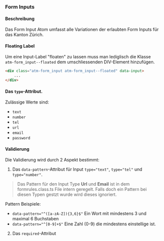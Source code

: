### Form Inputs
#### Beschreibung
Das Form Input Atom umfasst alle Variationen der erlaubten Form Inputs für das Kanton Zürich.

#### Floating Label
Um eine Input-Label "floaten" zu lassen muss man lediglisch die Klasse `atm-form_input--floated` dem umschliessenden DIV-Element hinzufügen.

```html
<div class="atm-form_input atm-form_input--floated" data-input>
	...
</div>
```

#### Das `type`-Attribut.
Zulässige Werte sind:
  - `text`
  - `number`
  - `tel`
  - `url`
  - `email`
  - `password`

#### Validierung
Die Validierung wird durch 2 Aspekt bestimmt:


1. Das `data-pattern`-Attribut für Input `type="text"`, `type="tel"` und `type="number"`. 
> Das Pattern für den Input Type **Url** und **Email** ist in dem formrules.class.ts File intern geregelt. Falls doch ein Pattern bei diesen Typen gestzt wurde wird dieses ignoriert.


Pattern Beispiele:
- `data-pattern="^([a-zA-Z]){3,6}$"` Ein Wort mit mindestens 3 und maximal 6 Buchstaben  
- `data-pattern="^[0-9]+$"` Eine Zahl (0-9) die mindestens einstellige ist.


2. Das `required`-Attribut 
